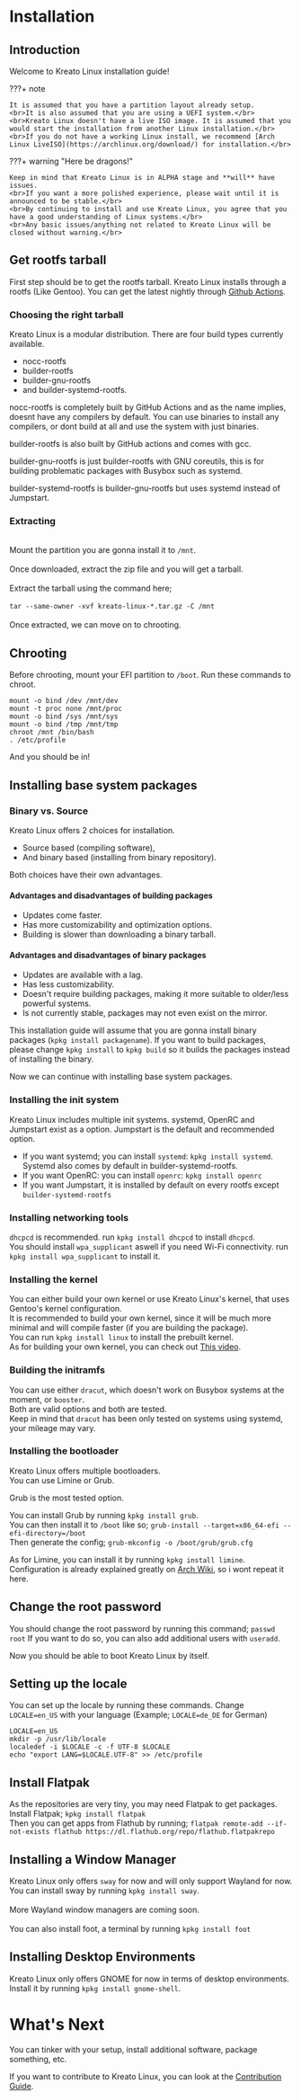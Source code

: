 # Installation

## Introduction 

Welcome to Kreato Linux installation guide! 

???+ note

    It is assumed that you have a partition layout already setup.
    <br>It is also assumed that you are using a UEFI system.</br>
    <br>Kreato Linux doesn't have a live ISO image. It is assumed that you would start the installation from another Linux installation.</br>
    <br>If you do not have a working Linux install, we recommend [Arch Linux LiveISO](https://archlinux.org/download/) for installation.</br>

???+ warning "Here be dragons!"

    Keep in mind that Kreato Linux is in ALPHA stage and **will** have issues.
    <br>If you want a more polished experience, please wait until it is announced to be stable.</br>
    <br>By continuing to install and use Kreato Linux, you agree that you have a good understanding of Linux systems.</br>
    <br>Any basic issues/anything not related to Kreato Linux will be closed without warning.</br>


## Get rootfs tarball
First step should be to get the rootfs tarball. Kreato Linux installs through a rootfs (Like Gentoo). You can get the latest nightly through [Github Actions](https://github.com/kreatolinux/src/actions/workflows/build-rootfs.yml?query=is%3Asuccess).

### Choosing the right tarball
Kreato Linux is a modular distribution. There are four build types currently available.

* nocc-rootfs
* builder-rootfs
* builder-gnu-rootfs
* and builder-systemd-rootfs.

nocc-rootfs is completely built by GitHub Actions and as the name implies, doesnt have any compilers by default. You can use binaries to install any compilers, or dont build at all and use the system with just binaries.

builder-rootfs is also built by GitHub actions and comes with gcc.

builder-gnu-rootfs is just builder-rootfs with GNU coreutils, this is for building problematic packages with Busybox such as systemd.

builder-systemd-rootfs is builder-gnu-rootfs but uses systemd instead of Jumpstart.

### Extracting
<br>Mount the partition you are gonna install it to `/mnt`.</br>
<br>Once downloaded, extract the zip file and you will get a tarball.</br>
<br>Extract the tarball using the command here;</br>
<br>`tar --same-owner -xvf kreato-linux-*.tar.gz -C /mnt`</br>
<br>Once extracted, we can move on to chrooting.</br>

## Chrooting
Before chrooting, mount your EFI partition to `/boot`.
Run these commands to chroot.

```
mount -o bind /dev /mnt/dev
mount -t proc none /mnt/proc
mount -o bind /sys /mnt/sys
mount -o bind /tmp /mnt/tmp
chroot /mnt /bin/bash
. /etc/profile
```

And you should be in! 

## Installing base system packages

### Binary vs. Source
Kreato Linux offers 2 choices for installation.

* Source based (compiling software),
* And binary based (installing from binary repository).

Both choices have their own advantages.

#### Advantages and disadvantages of building packages
* Updates come faster.
* Has more customizability and optimization options.
* Building is slower than downloading a binary tarball.

#### Advantages and disadvantages of binary packages
* Updates are available with a lag.
* Has less customizability.
* Doesn't require building packages, making it more suitable to older/less powerful systems.
* Is not currently stable, packages may not even exist on the mirror.

This installation guide will assume that you are gonna install binary packages (`kpkg install packagename`). If you want to build packages, please change `kpkg install` to `kpkg build` so it builds the packages instead of installing the binary.

Now we can continue with installing base system packages.

### Installing the init system
Kreato Linux includes multiple init systems. systemd, OpenRC and Jumpstart exist as a option. Jumpstart is the default and recommended option.

* If you want systemd; you can install `systemd`: `kpkg install systemd`. Systemd also comes by default in builder-systemd-rootfs.
* If you want OpenRC: you can install `openrc`: `kpkg install openrc`
* If you want Jumpstart, it is installed by default on every rootfs except `builder-systemd-rootfs`

### Installing networking tools
`dhcpcd` is recommended. run `kpkg install dhcpcd` to install `dhcpcd`.<br/>
You should install `wpa_supplicant` aswell if you need Wi-Fi connectivity. run `kpkg install wpa_supplicant` to install it.


### Installing the kernel
You can either build your own kernel or use Kreato Linux's kernel, that uses Gentoo's kernel configuration.<br/>
It is recommended to build your own kernel, since it will be much more minimal and will compile faster (if you are building the package).<br/>
You can run `kpkg install linux` to install the prebuilt kernel.<br/>
As for building your own kernel, you can check out [This video](https://www.youtube.com/watch?v=NVWVHiLx1sU).

### Building the initramfs
You can use either `dracut`, which doesn't work on Busybox systems at the moment, or `booster`.<br/>
Both are valid options and both are tested.<br/>
Keep in mind that `dracut` has been only tested on systems using systemd, your mileage may vary. 

### Installing the bootloader
Kreato Linux offers multiple bootloaders.<br/>
You can use Limine or Grub.

Grub is the most tested option.

You can install Grub by running `kpkg install grub`.<br/>
You can then install it to `/boot` like so; `grub-install --target=x86_64-efi --efi-directory=/boot`<br/>
Then generate the config; `grub-mkconfig -o /boot/grub/grub.cfg`


As for Limine, you can install it by running `kpkg install limine`.<br/>
Configuration is already explained greatly on [Arch Wiki](https://wiki.archlinux.org/title/Limine), so i wont repeat it here.

## Change the root password
You should change the root password by running this command;
`passwd root`
If you want to do so, you can also add additional users with `useradd`.

Now you should be able to boot Kreato Linux by itself.

## Setting up the locale
You can set up the locale by running these commands. Change `LOCALE=en_US` with your language (Example; `LOCALE=de_DE` for German)

```
LOCALE=en_US
mkdir -p /usr/lib/locale
localedef -i $LOCALE -c -f UTF-8 $LOCALE
echo "export LANG=$LOCALE.UTF-8" >> /etc/profile
```

## Install Flatpak
As the repositories are very tiny, you may need Flatpak to get packages.<br/>
Install Flatpak; `kpkg install flatpak`<br/>
Then you can get apps from Flathub by running; `flatpak remote-add --if-not-exists flathub https://dl.flathub.org/repo/flathub.flatpakrepo`

## Installing a Window Manager
Kreato Linux only offers `sway` for now and will only support Wayland for now.
<br>You can install sway by running `kpkg install sway`.</br>
<br>More Wayland window managers are coming soon.</br>
<br>You can also install foot, a terminal by running `kpkg install foot`</br>

## Installing Desktop Environments
Kreato Linux only offers GNOME for now in terms of desktop environments.<br/>
Install it by running `kpkg install gnome-shell`.

# What's Next
You can tinker with your setup, install additional software, package something, etc.

If you want to contribute to Kreato Linux, you can look at the [Contribution Guide](./contributing/index.md).
